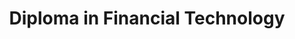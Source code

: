 ---
title: Diploma in Financial Technology
category: "undergraduate-programme"
code_kl: KPT/JPS(N/343/4/0289)(MQA/PA15228)02/29</p>
code_pg: 
intake: 16 Jan, 15 Jun & 24 Aug
note:
new_programme: true
---